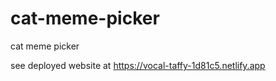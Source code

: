 # cat-meme-picker
 cat meme picker

 see deployed website at https://vocal-taffy-1d81c5.netlify.app
